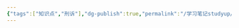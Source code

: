 ```yaml
---
{"tags":["知识点","刑诉"],"dg-publish":true,"permalink":"/学习笔记studyup/刑事诉讼法/质证权/","dgPassFrontmatter":true,"created":"2024-11-10T22:49:09.577+08:00","updated":"2024-11-10T22:49:09.883+08:00"}
---
```


